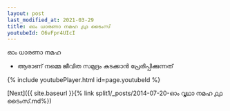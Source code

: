```yaml
---
layout: post
last_modified_at: 2021-03-29
title: ഓം ധാരണാ നമഹ ൧൧ ടൈംസ്
youtubeId: O6vFpr4UIcI
---
```

 
 
 ഓം ധാരണാ നമഹ 
 
 -  ആരാണ് നമ്മെ ജീവിത സമുദ്രം കടക്കാൻ പ്രേരിപ്പിക്കുന്നത് 
 
  
 
  
 
 
 
 
 
 


{% include youtubePlayer.html id=page.youtubeId %}
 
[Next]({{ site.baseurl }}{% link  split1/_posts/2014-07-20-ഓം വൃഥാ നമഹ ൧൧ ടൈംസ്.md%})
 
